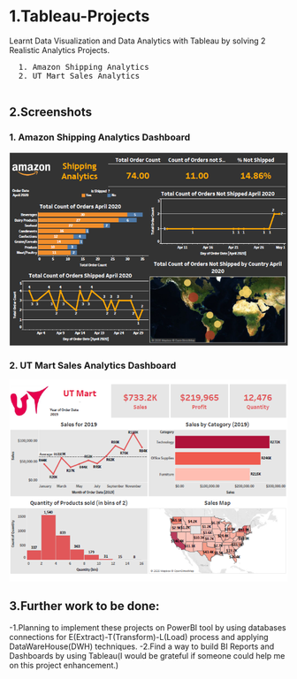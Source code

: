 # 1.Tableau-Projects
Learnt Data Visualization and Data Analytics with Tableau by solving 2 Realistic Analytics Projects.

  <pre>
  1. Amazon Shipping Analytics               
  2. UT Mart Sales Analytics            
  </pre>

## 2.Screenshots

### 1. Amazon Shipping Analytics Dashboard

![Amazon_Shipping_Analytics!](Amazon_Shipping_Analytics.jpg)

### 2. UT Mart Sales Analytics Dashboard

![UT_Mart_Sales_Analytics!](UT_Mart_Sales_Analytics.jpg)

## 3.Further work to be done:
-1.Planning to implement these projects on PowerBI tool by using databases connections for E(Extract)-T(Transform)-L(Load) process and applying DataWareHouse(DWH) techniques.
-2.Find a way to build BI Reports and Dashboards by using Tableau(I would be grateful if someone could help me on this project enhancement.)


          

  
  
